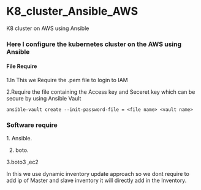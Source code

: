 # K8_cluster_Ansible_AWS
K8 cluster on AWS using Ansible

<h3>Here I configure the kubernetes cluster on the AWS using Ansible</h3>




<h4>File Require</h4>
1.In This we Require the .pem file to login to IAM

2.Require the file containing the Access key and Seceret key which can be secure by using Ansible Vault
 
 ``` ansible-vault create --init-password-file = <file name> <vault name>  ```
 
 <h3>Software require</h3>
1. Ansible.

2.  boto.

3.boto3 ,ec2
 
 In this we use dynamic inventory update approach so we dont require to add ip of Master and slave inventory it will directly add in the Inventory.
 
 
